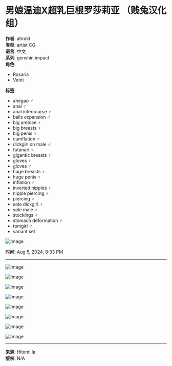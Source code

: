 # 男娘温迪X超乳巨根罗莎莉亚 （贱兔汉化组）

**作者**: ahrdkl  
**类型**: artist CG  
**语言**: 中文  
**系列**: genshin impact  
**角色**:  
- Rosaria  
- Venti  

**标签**:  
- ahegao ♂  
- anal ♂  
- anal intercourse ♂  
- balls expansion ♂  
- big areolae ♀  
- big breasts ♀  
- big penis ♀  
- cumflation ♂  
- dickgirl on male ♂  
- futanari ♀  
- gigantic breasts ♀  
- gloves ♀  
- gloves ♂  
- huge breasts ♀  
- huge penis ♀  
- inflation ♂  
- inverted nipples ♀  
- nipple piercing ♂  
- piercing ♂  
- sole dickgirl ♀  
- sole male ♂  
- stockings ♂  
- stomach deformation ♂  
- tomgirl ♂  
- variant set  

![Image](https://atn.hitomi.la/webpbigtn/6/62/33f802ed9074a834dae4f2a210ee5423c5192910d05488cc4ffc9a2c461d1626.webp)

**时间**: Aug 5, 2024, 8:33 PM  

---

![Image](https://atn.hitomi.la/webpsmallsmalltn/6/62/33f802ed9074a834dae4f2a210ee5423c5192910d05488cc4ffc9a2c461d1626.webp)

![Image](https://btn.hitomi.la/webpsmallsmalltn/2/99/b674d98119dc2bbbd364e9d0c0b6420990d52d60212cbd520109dbbd1d912992.webp)

![Image](https://atn.hitomi.la/webpsmallsmalltn/0/0b/b0a19622b950a809288d5c31b57253bc31ae0c1ffaeb4ae79ce0a9271d5770b0.webp)

![Image](https://btn.hitomi.la/webpsmallsmalltn/4/a5/26b2a1112e0b7bdb49f305d8340d313de2fdd0d7a98eed010132bef7db6eba54.webp)

![Image](https://atn.hitomi.la/webpsmallsmalltn/5/cc/a111e3cfc814af18ddb43741079891d8a793df79c9f4f5fcc1c3b9923c41dcc5.webp)

![Image](https://atn.hitomi.la/webpsmallsmalltn/2/5f/f591c3350ebdf711616606dd413a472a0c9afa311f040bbc825716ca895f45f2.webp)

![Image](https://atn.hitomi.la/webpsmallsmalltn/5/2e/e420231c1fbc499b56447eca9e8c862d3bac7f38e734f94f1fad9c08d4d722e5.webp)

![Image](https://btn.hitomi.la/webpsmallsmalltn/0/85/197622ac47ee64ad4d5f876037b65e4a29be127d7012643fda60ed6fbb2cb850.webp)

---

**来源**: Hitomi.la  
**版权**: N/A  